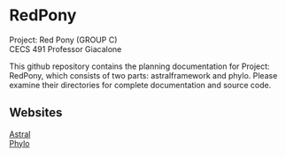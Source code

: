 # RedPony
Project: Red Pony (GROUP C)  
CECS 491 Professor Giacalone 

This github repository contains the planning documentation for Project: RedPony, which consists of two parts: astralframework and phylo. Please examine their directories for complete documentation and source code.

## Websites
[Astral](http://astralframework.com)  
[Phylo](http://phyloapp.com)  
